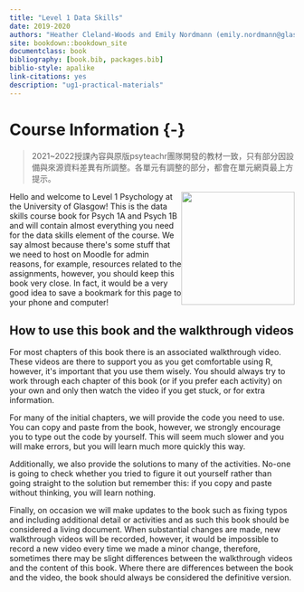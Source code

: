 ```yaml
--- 
title: "Level 1 Data Skills"
date: 2019-2020
authors: "Heather Cleland-Woods and Emily Nordmann (emily.nordmann@glasgow.ac.uk)"
site: bookdown::bookdown_site
documentclass: book
bibliography: [book.bib, packages.bib]
biblio-style: apalike
link-citations: yes
description: "ug1-practical-materials"
---
```




# Course Information {-}


> 2021~2022授課內容與原版psyteachr團隊開發的教材一致，只有部分因設備與來源資料差異有所調整。各單元有調整的部分，都會在單元網頁最上方提示。


<img src="images/L1.png" style="width: 200px; float: right;">

Hello and welcome to Level 1 Psychology at the University of Glasgow! This is the data skills course book for Psych 1A and Psych 1B and will contain almost everything you need for the data skills element of the course. We say almost because there's some stuff that we need to host on Moodle for admin reasons, for example, resources related to the assignments, however, you should keep this book very close. In fact, it would be a very good idea to save a bookmark for this page to your phone and computer!

## How to use this book and the walkthrough videos

For most chapters of this book there is an associated walkthrough video. These videos are there to support you as you get comfortable using R, however, it's important that you use them wisely. You should always try to work through each chapter of this book (or if you prefer each activity) on your own and only then watch the video if you get stuck, or for extra information. 

For many of the initial chapters, we will provide the code you need to use. You can copy and paste from the book, however, we strongly encourage you to type out the code by yourself. This will seem much slower and you will make errors, but you will learn much more quickly this way.

Additionally, we also provide the solutions to many of the activities. No-one is going to check whether you tried to figure it out yourself rather than going straight to the solution but remember this: if you copy and paste without thinking, you will learn nothing. 

Finally, on occasion we will make updates to the book such as fixing typos and including additional detail or activities and as such this book should be considered a living document. When substantial changes are made, new walkthrough videos will be recorded, however, it would be impossible to record a new video every time we made a minor change, therefore, sometimes there may be slight differences between the walkthrough videos and the content of this book. Where there are differences between the book and the video, the book should always be considered the definitive version. 




